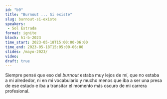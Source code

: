 ```yaml
---
id: "b9"
title: "Burnout ... Si existe"
slug: burnout-si-existe
speakers:
 - Sol Estrada
format: ignite
block: h1-b-2023
time_start: 2023-05-18T15:00:00-06:00
time_end: 2023-05-18T15:05:00-06:00
slides: /mayo-2023/
video: 
draft: true
---
```


Siempre pensé que eso del *burnout* estaba muy lejos de mí, que no estaba a mi alrededor, ni en mi vocabulario y mucho menos que iba a ser una presa de ese estado e iba a transitar el momento más oscuro de mi carrera profesional.